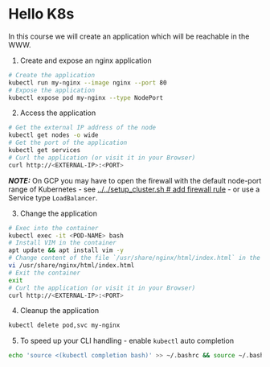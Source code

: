 # Hello K8s
In this course we will create an application which will be reachable in the WWW.

1. Create and expose an nginx application
```bash
# Create the application
kubectl run my-nginx --image nginx --port 80
# Expose the application
kubectl expose pod my-nginx --type NodePort
```
2. Access the application
```bash
# Get the external IP address of the node
kubectl get nodes -o wide
# Get the port of the application
kubectl get services
# Curl the application (or visit it in your Browser)
curl http://<EXTERNAL-IP>:<PORT>
```
***NOTE:*** On GCP you may have to open the firewall with the default node-port range of Kubernetes - see [../../setup_cluster.sh # add firewall rule](../../setup_cluster.sh) - or use a Service type `LoadBalancer`.

3. Change the application
```bash
# Exec into the container
kubectl exec -it <POD-NAME> bash
# Install VIM in the container
apt update && apt install vim -y
# Change content of the file `/usr/share/nginx/html/index.html` in the container
vi /usr/share/nginx/html/index.html
# Exit the container
exit
# Curl the application (or visit it in your Browser)
curl http://<EXTERNAL-IP>:<PORT>
```
4. Cleanup the application
```bash
kubectl delete pod,svc my-nginx
```

5. To speed up your CLI handling - enable `kubectl` auto completion
```bash
echo 'source <(kubectl completion bash)' >> ~/.bashrc && source ~/.bashrc
```
